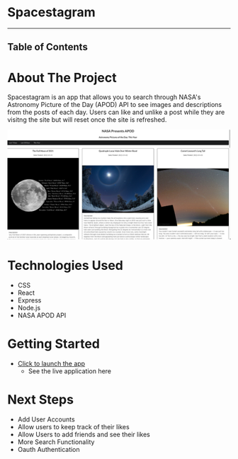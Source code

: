 # Spacestagram 
---
## Table of Contents

# About The Project
Spacestagram is an app that allows you to search through NASA's Astronomy Picture of the Day (APOD) API to see images and descriptions from the posts of each day.  Users can like and unlike a post while they are visitng the site but will reset once the site is refreshed.

![Homepage](https://raw.githubusercontent.com/Kklu78/spacestagram/master/public/images/Screenshot.png)


# Technologies Used
* CSS
* React
* Express
* Node.js
* NASA APOD API

# Getting Started

* [Click to launch the app](http://spacestagram-kklu.herokuapp.com/)
    * See the live application here


# Next Steps
* Add User Accounts
* Allow users to keep track of their likes
* Allow Users to add friends and see their likes
* More Search Functionality
* Oauth Authentication





